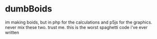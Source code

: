 # dumbBoids
im making boids, but in php for the calculations and p5js for the graphics. never mix these two. trust me. this is the worst spaghetti code i've ever written
